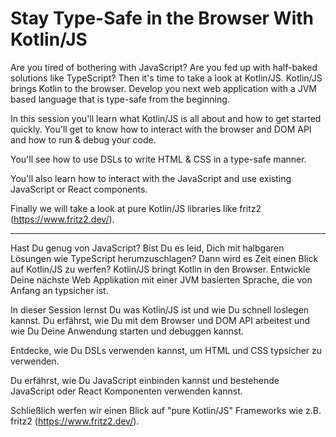 # Stay Type-Safe in the Browser With Kotlin/JS

Are you tired of bothering with JavaScript? Are you fed up with half-baked solutions like TypeScript? Then it's time to take a look at Kotlin/JS. Kotlin/JS brings Kotlin to the browser. Develop you next web application with a JVM based language that is type-safe from the beginning.

In this session you'll learn what Kotlin/JS is all about and how to get started quickly. You'll get to know how to interact with the browser and DOM API and how to run & debug your code. 

You'll see how to use DSLs to write HTML & CSS in a type-safe manner. 

You'll also learn how to interact with the JavaScript and use existing JavaScript or React components.

Finally we will take a look at pure Kotlin/JS libraries like fritz2 (https://www.fritz2.dev/).

---

Hast Du genug von JavaScript? Bist Du es leid, Dich mit halbgaren Lösungen wie TypeScript herumzuschlagen? Dann wird es Zeit einen Blick auf Kotlin/JS zu werfen? Kotlin/JS bringt Kotlin in den Browser. Entwickle Deine nächste Web Applikation mit einer JVM basierten Sprache, die von Anfang an typsicher ist. 

In dieser Session lernst Du was Kotlin/JS ist und wie Du schnell loslegen kannst. Du erfährst, wie Du mit dem Browser und DOM API arbeitest und wie Du Deine Anwendung starten und debuggen kannst. 

Entdecke, wie Du DSLs verwenden kannst, um HTML und CSS typsicher zu verwenden. 

Du erfährst, wie Du JavaScript einbinden kannst und bestehende JavaScript oder React Komponenten verwenden kannst. 

Schließlich werfen wir einen Blick auf "pure Kotlin/JS" Frameworks wie z.B. fritz2 (https://www.fritz2.dev/).

